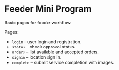 # Feeder Mini Program

Basic pages for feeder workflow.

Pages:
- `login` – user login and registration.
- `status` – check approval status.
- `orders` – list available and accepted orders.
- `signin` – location sign in.
- `complete` – submit service completion with images.
